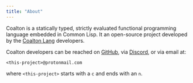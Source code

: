 ```yaml
---
title: "About"
---
```


Coalton is a statically typed, strictly evaluated functional programming language embedded in Common Lisp. It an open-source project developed by the [Coalton Lang](https://www.github.com/coalton-lang) developers.

Coalton developers can be reached on [GitHub](https://github.com/coalton-lang), via [Discord](https://discord.gg/cPb6Bc4xAH), or via email at:

```
<this-project>@protonmail.com
```

where `<this-project>` starts with a `c` and ends with an `n`.
